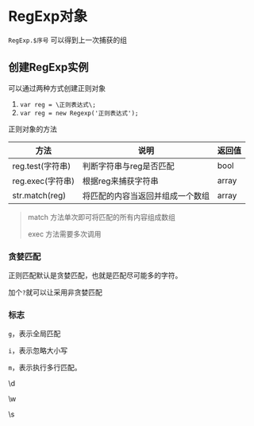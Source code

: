 # RegExp对象

`RegExp.$序号`  可以得到上一次捕获的组

## 创建RegExp实例

可以通过两种方式创建正则对象

1. `var reg = \正则表达式\;`
2. `var reg = new Regexp('正则表达式');`

正则对象的方法

| 方法             | 说明                             | 返回值 |
| ---------------- | -------------------------------- | ------ |
| reg.test(字符串) | 判断字符串与reg是否匹配          | bool   |
| reg.exec(字符串) | 根据reg来捕获字符串              | array  |
| str.match(reg)   | 将匹配的内容当返回并组成一个数组 | array  |

> match 方法单次即可将匹配的所有内容组成数组
>
> exec 方法需要多次调用

### 贪婪匹配

正则匹配默认是贪婪匹配，也就是匹配尽可能多的字符。

加个`?`就可以让采用非贪婪匹配

### 标志

`g`，表示全局匹配

`i`，表示忽略大小写

`m`，表示执行多行匹配。



\d

\w

\s

